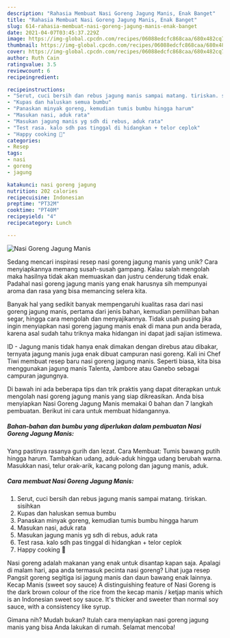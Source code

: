 ```yaml
---
description: "Rahasia Membuat Nasi Goreng Jagung Manis, Enak Banget"
title: "Rahasia Membuat Nasi Goreng Jagung Manis, Enak Banget"
slug: 614-rahasia-membuat-nasi-goreng-jagung-manis-enak-banget
date: 2021-04-07T03:45:37.229Z
image: https://img-global.cpcdn.com/recipes/06088edcfc868caa/680x482cq70/nasi-goreng-jagung-manis-foto-resep-utama.jpg
thumbnail: https://img-global.cpcdn.com/recipes/06088edcfc868caa/680x482cq70/nasi-goreng-jagung-manis-foto-resep-utama.jpg
cover: https://img-global.cpcdn.com/recipes/06088edcfc868caa/680x482cq70/nasi-goreng-jagung-manis-foto-resep-utama.jpg
author: Ruth Cain
ratingvalue: 3.5
reviewcount: 6
recipeingredient:

recipeinstructions:
- "Serut, cuci bersih dan rebus jagung manis sampai matang. tiriskan. sisihkan"
- "Kupas dan haluskan semua bumbu"
- "Panaskan minyak goreng, kemudian tumis bumbu hingga harum"
- "Masukan nasi, aduk rata"
- "Masukan jagung manis yg sdh di rebus, aduk rata"
- "Test rasa. kalo sdh pas tinggal di hidangkan + telor ceplok"
- "Happy cooking 🍳"
categories:
- Resep
tags:
- nasi
- goreng
- jagung

katakunci: nasi goreng jagung 
nutrition: 202 calories
recipecuisine: Indonesian
preptime: "PT32M"
cooktime: "PT40M"
recipeyield: "4"
recipecategory: Lunch

---
```



![Nasi Goreng Jagung Manis](https://img-global.cpcdn.com/recipes/06088edcfc868caa/680x482cq70/nasi-goreng-jagung-manis-foto-resep-utama.jpg)

Sedang mencari inspirasi resep nasi goreng jagung manis yang unik? Cara menyiapkannya memang susah-susah gampang. Kalau salah mengolah maka hasilnya tidak akan memuaskan dan justru cenderung tidak enak. Padahal nasi goreng jagung manis yang enak harusnya sih mempunyai aroma dan rasa yang bisa memancing selera kita.

Banyak hal yang sedikit banyak mempengaruhi kualitas rasa dari nasi goreng jagung manis, pertama dari jenis bahan, kemudian pemilihan bahan segar, hingga cara mengolah dan menyajikannya. Tidak usah pusing jika ingin menyiapkan nasi goreng jagung manis enak di mana pun anda berada, karena asal sudah tahu triknya maka hidangan ini dapat jadi sajian istimewa.

ID - Jagung manis tidak hanya enak dimakan dengan direbus atau dibakar, ternyata jagung manis juga enak dibuat campuran nasi goreng. Kali ini Chef Tiwi membuat resep baru nasi goreng jagung manis. Seperti biasa, kita bisa menggunakan jagung manis Talenta, Jambore atau Ganebo sebagai campuran jagungnya.


Di bawah ini ada beberapa tips dan trik praktis yang dapat diterapkan untuk mengolah nasi goreng jagung manis yang siap dikreasikan. Anda bisa menyiapkan Nasi Goreng Jagung Manis memakai 0 bahan dan 7 langkah pembuatan. Berikut ini cara untuk membuat hidangannya.

<!--inarticleads1-->

##### Bahan-bahan dan bumbu yang diperlukan dalam pembuatan Nasi Goreng Jagung Manis:



Yang pastinya rasanya gurih dan lezat. Cara Membuat: Tumis bawang putih hingga harum. Tambahkan udang, aduk-aduk hingga udang berubah warna. Masukkan nasi, telur orak-arik, kacang polong dan jagung manis, aduk. 

<!--inarticleads2-->

##### Cara membuat Nasi Goreng Jagung Manis:

1. Serut, cuci bersih dan rebus jagung manis sampai matang. tiriskan. sisihkan
1. Kupas dan haluskan semua bumbu
1. Panaskan minyak goreng, kemudian tumis bumbu hingga harum
1. Masukan nasi, aduk rata
1. Masukan jagung manis yg sdh di rebus, aduk rata
1. Test rasa. kalo sdh pas tinggal di hidangkan + telor ceplok
1. Happy cooking 🍳


Nasi goreng adalah makanan yang enak untuk disantap kapan saja. Apalagi di malam hari, apa anda termasuk pecinta nasi goreng? Lihat juga resep Pangsit goreng segitiga isi jagung manis dan daun bawang enak lainnya. Kecap Manis (sweet soy sauce) A distinguishing feature of Nasi Goreng is the dark brown colour of the rice from the kecap manis / ketjap manis which is an Indonesian sweet soy sauce. It&#39;s thicker and sweeter than normal soy sauce, with a consistency like syrup. 

Gimana nih? Mudah bukan? Itulah cara menyiapkan nasi goreng jagung manis yang bisa Anda lakukan di rumah. Selamat mencoba!

